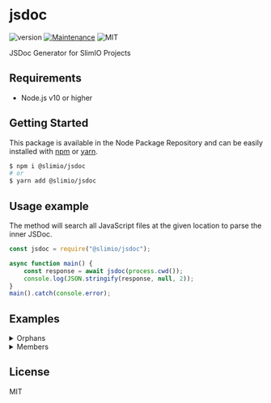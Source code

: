 # jsdoc
![version](https://img.shields.io/badge/version-0.1.0-blue.svg)
[![Maintenance](https://img.shields.io/badge/Maintained%3F-yes-green.svg)](https://github.com/SlimIO/is/commit-activity)
![MIT](https://img.shields.io/github/license/mashape/apistatus.svg)

JSDoc Generator for SlimIO Projects

## Requirements
- Node.js v10 or higher

## Getting Started

This package is available in the Node Package Repository and can be easily installed with [npm](https://docs.npmjs.com/getting-started/what-is-npm) or [yarn](https://yarnpkg.com).

```bash
$ npm i @slimio/jsdoc
# or
$ yarn add @slimio/jsdoc
```

## Usage example
The method will search all JavaScript files at the given location to parse the inner JSDoc.
```js
const jsdoc = require("@slimio/jsdoc");

async function main() {
    const response = await jsdoc(process.cwd());
    console.log(JSON.stringify(response, null, 2));
}
main().catch(console.error);
```

## Examples

<details><summary>Orphans</summary>
<br />

Take the given JSDoc:
```js
/**
 * @func sayHello
 * @desc hello world
 */

/**
 * @const foo
 * @type {String}
 */
```

After parsing it will produce the following object:
```js
{
    "_orphans": [
        {
            "func": "sayHello",
            "desc": true
        },
        {
            "const": "foo",
            "type": {
                "required": false,
                "opt": false,
                "desc": "",
                "type": "String",
                "defaultValue": null,
                "name": ""
            }
        }
    ]
}
```
</details>

<details><summary>Members</summary>
<br />

Take the given JSDoc:
```js
/**
 * @namespace Utils
 */

/**
 * @func sayHello
 * @memberof Utils
 */
```

After parsing it will produce the following object:
```js
{
    "_orphans": [],
    "utils": {
        "namespace": "Utils",
        "members": [
            {
                "func": "sayHello",
                "memberof": "Utils"
            }
        ]
    }
}
```
</details>

## License
MIT
